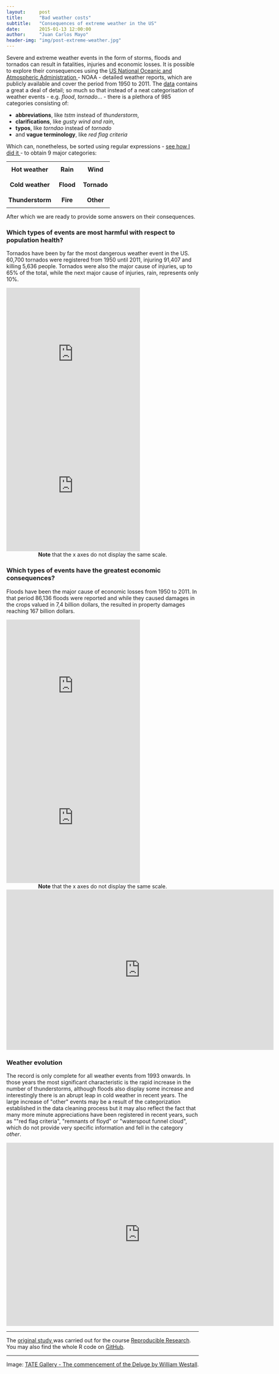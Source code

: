 ```yaml
---
layout:     post
title:      "Bad weather costs"
subtitle:   "Consequences of extreme weather in the US"
date:       2015-01-13 12:00:00
author:     "Juan Carlos Mayo"
header-img: "img/post-extreme-weather.jpg"
---
```


Severe and extreme weather events in the form of storms, floods and tornados can result in fatalities, injuries and economic losses. 
It is possible to explore their consequences using the 
<a target="_blank" href="http://www.noaa.gov">US National Oceanic and Atmospheric Administration </a> - NOAA - detailed weather reports, 
which are publicly available and cover the period from 1950 to 2011. The 
<a target="_blank" href="https://d396qusza40orc.cloudfront.net/repdata%2Fdata%2FStormData.csv.bz2">data</a> 
contains a great a deal of detail; 
so much so that instead of a neat categorisation of weather events  - e.g. *flood*, *tornado*... - there is a plethora of 985 
categories consisting of:

* **abbreviations**, like *tstm* instead of *thunderstorm*,
* **clarifications**, like *gusty wind and rain*,
* **typos**, like *torndao* instead of *tornado*
* and **vague terminology**, like *red flag criteria*


Which can, nonetheless, be sorted using regular expressions - 
<a target="_blank" href="http://rpubs.com/jcarlosmayo/repdata_extreme_weather_us">see how I did it </a>- 
to obtain 9 major categories:

<style type="text/css">
.tg  {border-collapse:collapse;border-spacing:0;margin:0px auto;}
.tg td{ font-weight:bold;padding:10px 5px;border-style:solid;border-width:0px;overflow:hidden;word-break:normal;}
.tg .tg-s6z2{text-align:center}
</style>
<table class="tg">
  <tr>
    <td class="tg-s6z2">Hot weather<br></td>
    <td class="tg-031e"></td>
    <td class="tg-s6z2">Rain</td>
    <td class="tg-031e"></td>
    <td class="tg-s6z2">Wind</td>
  </tr>
  <tr>
    <td class="tg-s6z2">Cold weather<br></td>
    <td class="tg-031e"></td>
    <td class="tg-s6z2">Flood</td>
    <td class="tg-031e"></td>
    <td class="tg-s6z2">Tornado</td>
  </tr>
  <tr>
    <td class="tg-s6z2">Thunderstorm</td>
    <td class="tg-031e"></td>
    <td class="tg-s6z2">Fire</td>
    <td class="tg-031e"></td>
    <td class="tg-s6z2">Other</td>
  </tr>
</table>


After which we are ready to provide some answers on their consequences.

### Which types of events are most harmful with respect to population health?

Tornados have been by far the most dangerous weather event in the US. 60,700 tornados were registered from 1950 until 2011, injuring 91,407 and 
killing 5,636 people. Tornados were also the major cause of injuries, up to 65% of the total, while the next major cause of injuries, rain, 
represents only 10%.

<iframe width="350" height="345" frameborder="0" seamless="seamless" scrolling="no" src="https://plot.ly/~jcarlosmayo/47.embed?width=460&height=345"></iframe>
<iframe width="350" height="345" frameborder="0" seamless="seamless" scrolling="no" src="https://plot.ly/~jcarlosmayo/43.embed?width=460&height=345"></iframe>
<div align="center" id="image-credit"><b>Note</b> that the x axes do not display the same scale.</div>


### Which types of events have the greatest economic consequences?

Floods have been the major cause of economic losses from 1950 to 2011. In that period 86,136 floods were reported and while they caused 
damages in the crops valued in 7,4 billion dollars, the resulted in property damages reaching 167 billion dollars.

<iframe width="350" height="345" frameborder="0" seamless="seamless" scrolling="no" src="https://plot.ly/~jcarlosmayo/53.embed?width=460&height=345"></iframe>
<iframe width="350" height="345" frameborder="0" seamless="seamless" scrolling="no" src="https://plot.ly/~jcarlosmayo/57.embed?width=460&height=345"></iframe>
<div align="center" id="image-credit"><b>Note</b> that the x axes do not display the same scale.</div> 
<iframe width="700" height="420" frameborder="0" seamless="seamless" scrolling="no" src="https://plot.ly/~jcarlosmayo/61.embed?width=560&height=420"></iframe>


### Weather evolution
The record is only complete for all weather events from 1993 onwards. In those years the most significant characteristic is the rapid increase 
in the number of thunderstorms, although floods also display some increase and interestingly there is an abrupt leap in cold weather in 
recent years. The large increase of "other" events may be a result of the categorization established in the data cleaning process 
but it may also reflect the fact that many more minute appreciations have been registered in recent years, such as ""red flag criteria", 
"remnants of floyd" or "waterspout funnel cloud", which do not provide very specific information and fell in the category *other*.

<iframe width="700" height="480" frameborder="0" seamless="seamless" scrolling="no" src="https://plot.ly/~jcarlosmayo/84.embed?width=640&height=480"></iframe>

---

The <a target="_blank" href="http://rpubs.com/jcarlosmayo/repdata_extreme_weather_us">original study </a>was carried out for the course 
<a target="_blank" href="http://www.coursera.org/course/repdata">Reproducible Research</a>. You may also find the whole R code on <a target="_blank" href="http://github.com/jcarlosmayo/repdata_pa2_extreme_weather">GitHub</a>.

---

<div id="image-credit">Image: <a href="http://www.tate.org.uk/art/artworks/westall-the-commencement-of-the-deluge-n01877">TATE Gallery - The commencement of the Deluge by William Westall</a>.</div>
